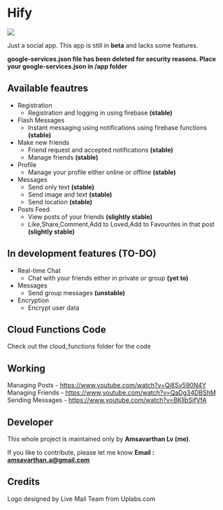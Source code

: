 # Hify

<img src="https://github.com/lvamsavarthan/Hify/blob/master/preview.png">

Just a social app. This app is still in **beta** and lacks some features.

**google-services.json file has been deleted for security reasons. Place your google-services.json in /app folder**

## Available feautres

* Registration
  - Registration and logging in using firebase **(stable)**
* Flash Messages
  - Instant messaging using notifications using firebase functions **(stable)**
* Make new friends
  - Friend request and accepted notifications **(stable)**
  - Manage friends **(stable)**
* Profile
  - Manage your profile either online or offline **(stable)**
* Messages
  - Send only text **(stable)**
  - Send image and text **(stable)**
  - Send location **(stable)**
* Posts Feed
  - View posts of your friends **(slightly stable)**
  - Like,Share,Comment,Add to Loved,Add to Favourites in that post **(slightly stable)**

## In development features (TO-DO)

* Real-time Chat
  - Chat with your friends either in private or group **(yet to)**
* Messages
  - Send group messages **(unstable)**
* Encryption
  - Encrypt user data

## Cloud Functions Code

Check out the cloud_functions folder for the code

## Working

Managing Posts - https://www.youtube.com/watch?v=Qi8Sv590N4Y<br>
Managing Friends - https://www.youtube.com/watch?v=QaDg34DBShM<br>
Sending Messages - https://www.youtube.com/watch?v=BKlIbSifVfA

## Developer

This whole project is maintained only by **Amsavarthan Lv (me)**.

If you like to contribute, please let me know
<B>Email : amsavarthan.a@gmail.com</B>

## Credits

Logo designed by Live Mail Team from Uplabs.com
